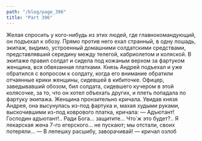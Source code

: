 ```yaml
---
path: "/blog/page_396"
title: "Part 396"
---
```


Желая спросить у кого-нибудь из этих людей, где главнокомандующий, он подъехал к обозу. Прямо против него ехал странный, в одну лошадь, экипаж, видимо, устроенный домашними солдатскими средствами, представлявший середину между телегой, кабриолетом и коляской. В экипаже правил солдат и сидела под кожаным верхом за фартуком женщина, вся обвязанная платками. Князь Андрей подъехал и уже обратился с вопросом к солдату, когда его внимание обратили отчаянные крики женщины, сидевшей в кибиточке. Офицер, заведывавший обозом, бил солдата, сидевшего кучером в этой колясочке, за то, что он хотел объехать других, и плеть попадала по фартуку экипажа. Женщина пронзительно кричала. Увидав князя Андрея, она высунулась из-под фартука и, махая худыми руками, выскочившими из-под коврового платка, кричала:
— Адъютант! Господин адъютант!.. Ради Бога... защитите... Что́ ж это будет?.. Я лекарская жена 7-го егерского... не пускают; мы отстали, своих потеряли...
— В лепешку расшибу, заворачивай! — кричал озлоб

